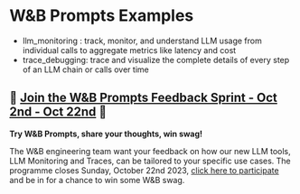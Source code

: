 # W&B Prompts Examples

* llm_monitoring : track, monitor, and understand LLM usage from individual calls to aggregate metrics like latency and cost
* trace_debugging: trace and visualize the complete details of every step of an LLM chain or calls over time 

## 🔆 [Join the W&B Prompts Feedback Sprint - Oct 2nd - Oct 22nd](FEEDBACK_SPRINT.md) 🔆

**Try W&B Prompts, share your thoughts, win swag!**

The W&B engineering team want your feedback on how our new LLM tools, LLM Monitoring and Traces, can be tailored to your specific use cases. The programme closes Sunday, October 22nd 2023, [click here to participate](FEEDBACK_SPRINT.md) and be in for a chance to win some W&B swag.
